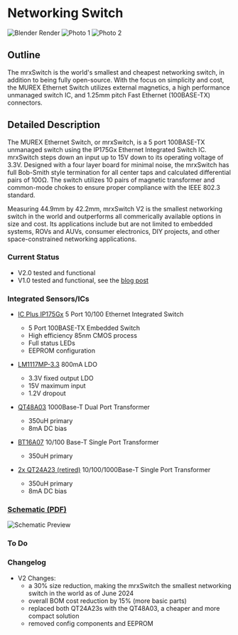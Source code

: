 # Networking Switch

![Blender Render](/img/ethernet_switch_v2_release.png)
![Photo 1](/img/switch1.png)
![Photo 2](/img/switch2.png)

## Outline

The mrxSwitch is the world's smallest and cheapest networking switch, in addition to being fully open-source. With the focus on simplicity and cost, the MUREX Ethernet Switch utilizes external magnetics, a high performance unmanaged switch IC, and 1.25mm pitch Fast Ethernet (100BASE-TX) connectors.

## Detailed Description

The MUREX Ethernet Switch, or mrxSwitch, is a 5 port 100BASE-TX unmanaged switch using the IP175Gx Ethernet Integrated Switch IC. mrxSwitch steps down an input up to 15V down to its operating voltage of 3.3V. Designed with a four layer board for minimal noise, the mrxSwitch has full Bob-Smith style termination for all center taps and calculated differential pairs of 100Ω. The switch utilizes 10 pairs of magnetic transformer and common-mode chokes to ensure proper compliance with the IEEE 802.3 standard.

Measuring 44.9mm by 42.2mm, mrxSwitch V2 is the smallest networking switch in the world and outperforms all commerically available options in size and cost. Its applications include but are not limited to embedded systems, ROVs and AUVs, consumer electronics, DIY projects, and other space-constrained networking applications.

### Current Status

- V2.0 tested and functional
- V1.0 tested and functional, see the [blog post](https://www.murexrobotics.com/blog/murex-ethernet-switch-v1/)

### Integrated Sensors/ICs

- [IC Plus IP175Gx](https://datasheet.lcsc.com/lcsc/2008201637_IC-Plus-IP175GHI_C703539.pdf) 5 Port 10/100 Ethernet Integrated Switch
  - 5 Port 100BASE-TX Embedded Switch
  - High efficiency 85nm CMOS process
  - Full status LEDs
  - EEPROM configuration

- [LM1117MP-3.3](https://www.ti.com/lit/ds/symlink/lm1117.pdf) 800mA LDO
  - 3.3V fixed output LDO
  - 15V maximum input
  - 1.2V dropout

- [QT48A03](https://www.lcsc.com/datasheet/lcsc_datasheet_1810082007_TNK-QT48A03_C216365.pdf) 1000Base-T Dual Port Transformer
  - 350uH primary
  - 8mA DC bias

- [BT16A07](https://datasheet.lcsc.com/lcsc/1806051531_TNK-BT16A07_C216355.pdf) 10/100 Base-T Single Port Transformer
  - 350uH primary

- [2x QT24A23 (retired)](https://datasheet.lcsc.com/szlcsc/TNK-QT24A23_C216362.pdf) 10/100/1000Base-T Single Port Transformer
  - 350uH primary
  - 8mA DC bias

### [Schematic (PDF)](/pdf/schematics/switch_v2.0_schematic.pdf)

![Schematic Preview](/img/switch_schematic_preview.png)

### To Do

### Changelog
  - V2 Changes:
    - a 30% size reduction, making the mrxSwitch the smallest networking switch in the world as of June 2024
    - overall BOM cost reduction by 15% (more basic parts)
    - replaced both QT24A23s with the QT48A03, a cheaper and more compact solution
    - removed config components and EEPROM